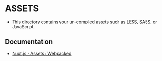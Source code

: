 # ASSETS

* This directory contains your un-compiled assets such as LESS, SASS, or JavaScript.


## Documentation
* [Nuxt.js - Assets : Webpacked](https://nuxtjs.org/guide/assets#webpacked)
